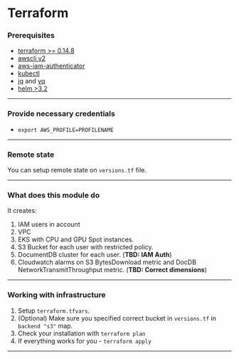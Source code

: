 # Terraform

### Prerequisites
- [terraform >= 0.14.8](https://github.com/hashicorp/terraform/releases)
- [awscli v2](https://docs.aws.amazon.com/cli/latest/userguide/install-cliv2.html)
- [aws-iam-authenticator](https://docs.aws.amazon.com/eks/latest/userguide/install-aws-iam-authenticator.html)
- [kubectl](https://kubernetes.io/ru/docs/tasks/tools/install-kubectl/)
- [jq](https://stedolan.github.io/jq/download/) and [yq](https://github.com/mikefarah/yq)
- [helm >3.2](https://github.com/helm/helm/releases)

---

### Provide necessary credentials

- `export AWS_PROFILE=PROFILENAME`

---

### Remote state

You can setup remote state on `versions.tf` file.

---

### What does this module do

It creates:

1. IAM users in account
2. VPC
3. EKS with CPU and GPU Spot instances.
4. S3 Bucket for each user with restricted policy.
5. DocumentDB cluster for each user. (**TBD: IAM Auth**)
6. Cloudwatch alarms on S3 BytesDownload metric and DocDB NetworkTransmitThroughput metric. (**TBD: Correct dimensions**)

---

### Working with infrastructure

1. Setup `terraform.tfvars`.
2. (Optional) Make sure you specified correct bucket in `versions.tf` in `backend "s3"` map.
3. Check your installation with `terraform plan`
4. If everything works for you - `terraform apply`

---